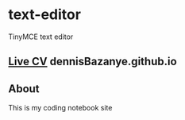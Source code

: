# text-editor
TinyMCE text editor

## [Live CV](http://dennisBazanye.github.io) dennisBazanye.github.io

## About

This is my coding notebook site
